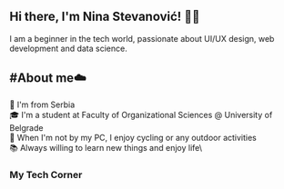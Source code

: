 ## Hi there, I'm Nina Stevanović! 👋🌺
I am a beginner in the tech world, passionate about UI/UX design, web development and data science.
## #About me☁️
📍  I'm from Serbia\
🎓 I'm a student at Faculty of Organizational Sciences @ University of Belgrade\
🚴 When I'm not by my PC, I enjoy cycling or any outdoor activities\
📚 Always willing to learn new things and enjoy life\
### My Tech Corner
